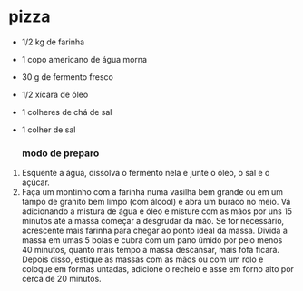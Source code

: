 # pizza

- 1/2 kg de farinha

- 1 copo americano de água morna

- 30 g de fermento fresco

- 1/2 xícara de óleo

- 1 colheres de chá de sal

- 1 colher de sal

  ### modo de preparo

  

1. Esquente a água, dissolva o fermento nela e junte o óleo, o sal e o açúcar.
2. Faça um montinho com a farinha numa vasilha bem grande ou em um tampo de granito bem limpo (com álcool) e abra um buraco no meio. Vá adicionando a mistura de água e óleo e misture com as mãos por uns 15 minutos até a massa começar a desgrudar da mão. Se for necessário, acrescente mais farinha para chegar ao ponto ideal da massa. Divida a massa em umas 5 bolas e cubra com um pano úmido por pelo menos 40 minutos, quanto mais tempo a massa descansar, mais fofa ficará. Depois disso, estique as massas com as mãos ou com um rolo e coloque em formas untadas, adicione o recheio e asse em forno alto por cerca de 20 minutos.